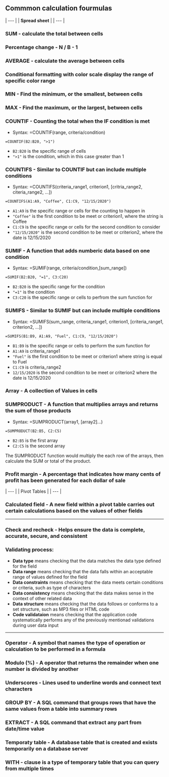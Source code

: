 ## Commmon calculation fourmulas

| --- |
| **Spread sheet** |
| --- |

### SUM - calculate the total between cells

### Percentage change - N / B - 1

### AVERAGE - calculate the average between cells

### Conditional formatting with color scale display the range of specific color range

### MIN - Find the minimum, or the smallest, between cells

### MAX - Find the maximum, or the largest, between cells

### COUNTIF - Counting the total when the IF condition is met

- Syntax: =COUNTIF(range, criteria/condition)

```
=COUNTIF(B2:B20, ">1")
```

- `B2:B20` is the specific range of cells
- `">1"` is the condition, which in this case greater than 1

### COUNTIFS - Similar to COUNTIF but can include multiple conditions

- Syntax: =COUNTIFS(criteria_range1, criterion1, [critria_range2, citeria_range2, ...])

```
=COUNTIFS(A1:A9, "Coffee", C1:C9, "12/15/2020")
```

- `A1:A9` is the specific range or cells for the counting to happen in
- `"Coffee"` is the first condition to be meet or criterion1, where the string is Coffee
- `C1:C9` is the specific range or cells for the second condition to consider
- `"12/15/2020"` is the second condition to be meet or criterion2, where the date is 12/15/2020

### SUMIF - A function that adds numberic data based on one condition

- Syntax: =SUMIF(range, criteria/condition,[sum_range])

```
=SUMIF(B2:B20, "=1", C3:C20)
```

- `B2:B20` is the specific range for the condition
- `"=1"` is the condition
- `C3:C20` is the specific range or cells to perfrom the sum function for

### SUMIFS - Similar to SUMIF but can include multiple conditions

- Syntax: =SUMIFS(sum_range, criteria_range1, criterion1, [criteria_range1, criterion2, ...])

```
=SUMIFS(B1:B9, A1:A9, "Fuel", C1:C9, "12/15/2020")
```

- `B1:B9` is the specific range or cells to perform the sum function for
- `A1:A9` is criteria_range1
- `"Fuel"` is the first condition to be meet or criterion1 where string is equal to Fuel
- `C1:C9` is criteria_range2
- `12/15/2020` is the second condition to be meet or criterion2 where the date is 12/15/2020

### Array - A collection of Values in cells

### SUMPRODUCT - A function that multiplies arrays and returns the sum of those products

- Syntax: =SUMPRODUCT(array1, [array2]...)

```
=SUMPRODUCT(B2:B5, C2:C5)
```

- `B2:B5` is the first array
- `C2:C5` is the second array

The SUMPRODUCT function would multiply the each row of the arrays, then calculate the SUM or total of the product.

### Profit margin - A percentage that indicates how many cents of profit has been generated for each dollar of sale

| --- |
| Pivot Tables |
| --- |

### Calculated field - A new field within a pivot table carries out certain calculations based on the values of other fields

---

### Check and recheck - Helps ensure the data is complete, accurate, secure, and consistent

### Validating process:

- **Data type** means checking that the data matches the data type defined for the field
- **Data range** means checking that the data falls within an acceptable range of values defined for the field
- **Data constraints** means checking that the data meets certain conditions or criteria, such as type of characters
- **Data consistency** means checking that the data makes sense in the context of other related data
- **Data structure** means checking that the data follows or conforms to a set structure, such as MP3 files or HTML code
- **Code validataion** means checking that the application code systematically performs any of the previously mentionad validations during user data input

---

### Operator - A symbol that names the type of operation or calculation to be performed in a formula

### Modulo (%) - A operator that returns the remainder when one number is divided by another

### Underscores - Lines used to underline words and connect text characters

### GROUP BY - A SQL command that groups rows that have the same values from a table into summary rows

### EXTRACT - A SQL command that extract any part from date/time value

### Temporaty table - A database table that is created and exists temporarily on a database server

### WITH - clause is a type of temporary table that you can query from multiple times
